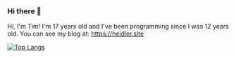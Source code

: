 ### Hi there 👋

Hi, I'm Tim! I'm 17 years old and I've been programming since I was 12 years old.
You can see my blog at: https://heidler.site

[![Top Langs](https://github-readme-stats.vercel.app/api/top-langs/?username=timplay33&layout=compact&theme=tokyonight)](https://github.com/anuraghazra/github-readme-stats)
